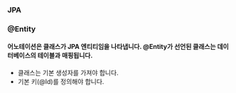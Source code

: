 ### JPA 


### @Entity
#### 어노테이션은 클래스가 JPA 엔티티임을 나타냅니다. @Entity가 선언된 클래스는 데이터베이스의 테이블과 매핑됩니다.

- 클래스는 기본 생성자를 가져야 합니다.
- 기본 키(@Id)를 정의해야 합니다.
